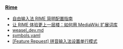 ### [Rime](https://rime.im/)

- [自由输入法 RIME 简明配置指南](https://sspai.com/post/84373)
- [让 RIME 体验更上一层楼：如何用 MediaWiki 扩展词库](https://sspai.com/post/90068)
- [weasel_dev.md](https://github.com/expoli/rime-config/blob/ac4bde493fc66325d2228381b71db1e6943cd9c2/weasel_dev.md)
- [symbols.yaml](https://github.com/rime/rime-prelude/blob/master/symbols.yaml)
- [[Feature Repuest] 拼音输入法设置单行模式](https://github.com/fcitx/fcitx5-chinese-addons/issues/3)